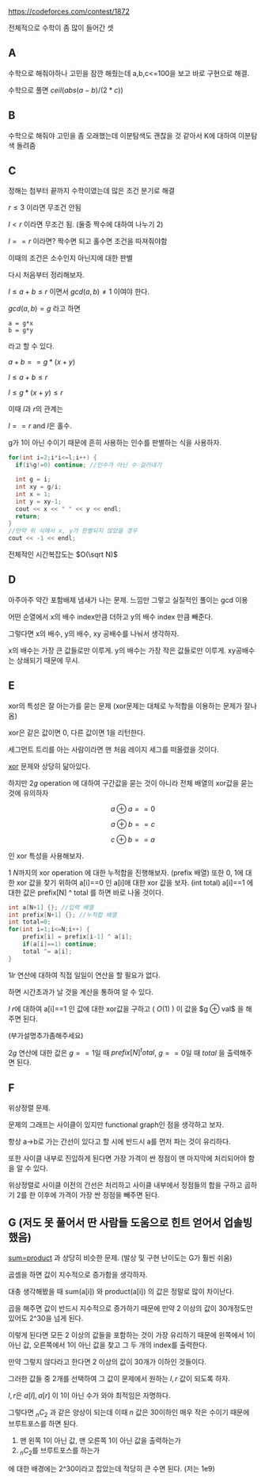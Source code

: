 <https://codeforces.com/contest/1872>

전체적으로 수학이 좀 많이 들어간 셋


## A

수학으로 해줘야하나 고민을 잠깐 해줬는데 a,b,c<=100을 보고 바로 구현으로 해결.

수학으로 풀면 $ceil(abs(a-b)/(2*c))$

## B

수학으로 해줘야 고민을 좀 오래했는데 이분탐색도 괜찮을 것 같아서 K에 대하여 이분탐색 돌려줌

## C

정해는 첨부터 끝까지 수학이였는데 많은 조건 분기로 해결

$r\le3$
이라면 무조건 안됨

$l\lt r$ 이라면 무조건 됨. (둘중 짝수에 대하여 나누기 2)

$l == r$ 이라면? 짝수면 되고 홀수면 조건을 따져줘야함

이때의 조건은 소수인지 아닌지에 대한 판별

다시 처음부터 정리해보자.

$l\le a+b\le r$ 이면서 $gcd(a,b)\ne1$ 이여야 한다.

$gcd(a,b) = g$ 라고 하면
```
a = g*x
b = g*y 
```
라고 할 수 있다.

$a+b==g*(x+y)$

$l\le a+b\le r$

$l\le g*(x+y)\le r$

이때 $l$과 $r$의 관계는 

$l==r$ and $l$은 홀수.

g가 1이 아닌 수이기 때문에 흔히 사용하는 인수를 판별하는 식을 사용하자.

```c++
for(int i=2;i*i<=l;i++) {
  if(i%g!=0) continue; //인수가 아닌 수 걸러내기

  int g = i;
  int xy = g/i;
  int x = 1;
  int y = xy-1;
  cout << x << " " << y << endl;
  return;
}
//만약 위 식에서 x, y가 판별되지 않았을 경우
cout << -1 << endl;
```

전체적인 시간복잡도는 $O(\sqrt N)$

## D

아주아주 약간 포함배제 냄새가 나는 문제. 느낌만 그렇고 실질적인 풀이는 gcd 이용

어떤 순열에서 x의 배수 index만큼 더하고 y의 배수 index 만큼 빼준다.

그렇다면 x의 배수, y의 배수, xy 공배수를 나눠서 생각하자.

x의 배수는 가장 큰 값들로만 이루게.
y의 배수는 가장 작은 값들로만 이루게.
xy공배수는 상쇄되기 때문에 무시.

## E

xor의 특성은 잘 아는가를 묻는 문제 (xor문제는 대체로 누적합을 이용하는 문제가 잘나옴)

xor은 같은 값이면 0, 다른 값이면 1을 리턴한다.

세그먼트 트리를 아는 사람이라면 맨 처음 레이지 세그를 떠올렸을 것이다.

[xor](https://www.acmicpc.net/problem/14245) 문제와 상당히 닮아있다.

하지만 $2 g$ operation 에 대하여 구간값을 묻는 것이 아니라 전체 배열의 xor값을 묻는 것에 유의하자

$$ a \oplus a == 0$$

$$ a \oplus b == c$$

$$ c \oplus b == a$$

인 xor 특성을 사용해보자.

$1~N$까지의 xor operation 에 대한 누적합을 진행해보자. (prefix 배열)
또한 0, 1에 대한 xor 값을 찾기 위하여 a[i]==0 인 a[i]애 대한 xor 값을 보자. (int total)
a[i]==1 에 대한 값은 prefix[N] ^ total 를 하면 바로 나올 것이다.

```c++
int a[N+1] {}; //입력 배열
int prefix[N+1] {}; //누적합 배열
int total=0;
for(int i=1;i<=N;i++) {
    prefix[i] = prefix[i-1] ^ a[i];
    if(a[i]==1) continue;
    total ^= a[i];
}
```

$1 l r$ 연산에 대하여 직접 일일이 연산을 할 필요가 없다. 

하면 시간초과가 날 것을 계산을 통하여 알 수 있다.

$l~r$에 대하여 a[i]==1 인 값에 대한 xor값을 구하고 ( $O(1)$ ) 이 값을 $g $\oplus$ val$ 을 해주면 된다.

(부가설명추가좀해주세요)

$2 g$ 연산에 대한 값은 $g==1$일 때 $prefix[N] ^ total$, $g==0$일 때 $total$ 을 출력해주면 된다.

## F 

위상정렬 문제.

문제의 그래프는 사이클이 있지만 functional graph인 점을 생각하고 보자.

항상 a->b로 가는 간선이 있다고 할 시에 반드시 a를 먼저 파는 것이 유리하다.

또한 사이클 내부로 진입하게 된다면 가장 가격이 싼 정점이 맨 마지막에 처리되어야 함을 알 수 있다.

위상정렬로 사이클 이전의 간선은 처리하고 사이클 내부에서 정점들의 합을 구하고 곱하기 2를 한 이후에 가격이 가장 싼 정점을 빼주면 된다.

## G (저도 못 풀어서 딴 사람들 도움으로 힌트 얻어서 업솔빙했음)

[sum=product](https://www.acmicpc.net/problem/28704) 과 상당히 비슷한 문제. (발상 및 구현 난이도는 G가 훨씬 쉬움)

곱셈을 하면 값이 지수적으로 증가함을 생각하자. 

대충 생각해봤을 때 sum(a[i]) 와 product(a[i]) 의 값은 정말로 많이 차이난다.

곱을 해주면 값이 반드시 지수적으로 증가하기 때문에 만약 2 이상의 값이 30개정도만 있어도 2^30을 넘게 된다. 

이렇게 된다면 모든 2 이상의 값들을 포함하는 것이 가장 유리하기 때문에 왼쪽에서 1이 아닌 값, 오른쪽에서 1이 아닌 값을 찾고 그 두 개의 index를 출력한다.

만약 그렇지 않다라고 한다면 2 이상의 값이 30개가 이하인 것들이다.

그러한 값들 중 2개를 선택하여 그 값이 문제에서 원하는 $l,r$ 값이 되도록 하자. 

$l,r$은 $a[l], a[r]$ 이 1이 아닌 수가 와야 최적임은 자명하다.

그렇다면 $_nC_2$ 과 같은 양상이 되는데 이때 $n$ 값은 30이하인 매우 작은 수이기 때문에 브루트포스를 하면 된다.


1. 맨 왼쪽 1이 아닌 값, 맨 오른쪽 1이 아닌 값을 출력하는가
2. $_nC_2$를 브루트포스를 하는가

에 대한 배경에는 2^30이라고 잡았는데 적당히 큰 수면 된다. (저는 1e9)

